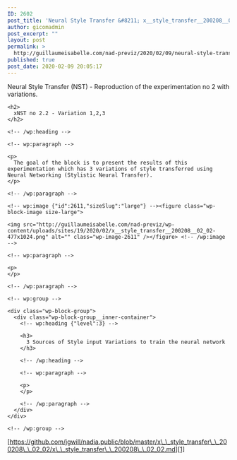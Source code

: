```yaml
---
ID: 2602
post_title: 'Neural Style Transfer &#8211; x__style_transfer__200208__02_02.sh'
author: gicomadmin
post_excerpt: ""
layout: post
permalink: >
  http://guillaumeisabelle.com/nad-previz/2020/02/09/neural-style-transfer-x__style_transfer__200208__02_02-sh/
published: true
post_date: 2020-02-09 20:05:17
---
```

<!-- wp:paragraph -->

Neural Style Transfer (NST) - Reproduction of the experimentation no 2 with variations.

<!-- /wp:paragraph -->

<!-- wp:more -->

<!--more-->

<!-- /wp:more -->

<!-- wp:group -->

<div class="wp-block-group">
  <div class="wp-block-group__inner-container">
    <!-- wp:heading -->
    
    <h2>
      xNST no 2.2 - Variation 1,2,3
    </h2>
    
    <!-- /wp:heading -->
    
    <!-- wp:paragraph -->
    
    <p>
      The goal of the block is to present the results of this experimentation which has 3 variations of style transferred using Neural Networking (Stylistic Neural Transfer).
    </p>
    
    <!-- /wp:paragraph -->
    
    <!-- wp:image {"id":2611,"sizeSlug":"large"} --><figure class="wp-block-image size-large">
    
    <img src="http://guillaumeisabelle.com/nad-previz/wp-content/uploads/sites/19/2020/02/x__style_transfer__200208__02_02-477x1024.png" alt="" class="wp-image-2611" /></figure> <!-- /wp:image -->
    
    <!-- wp:paragraph -->
    
    <p>
    </p>
    
    <!-- /wp:paragraph -->
    
    <!-- wp:group -->
    
    <div class="wp-block-group">
      <div class="wp-block-group__inner-container">
        <!-- wp:heading {"level":3} -->
        
        <h3>
          3 Sources of Style input Variations to train the neural network
        </h3>
        
        <!-- /wp:heading -->
        
        <!-- wp:paragraph -->
        
        <p>
        </p>
        
        <!-- /wp:paragraph -->
      </div>
    </div>
    
    <!-- /wp:group -->
  </div>
</div>

<!-- /wp:group -->

<!-- wp:paragraph -->

[https://github.com/jgwill/nadia.public/blob/master/x\_\_style_transfer\_\_200208\_\_02_02/x\_\_style_transfer\_\_200208\_\_02_02.md][1]

<!-- /wp:paragraph -->

 [1]: https://github.com/jgwill/nadia.public/blob/master/x__style_transfer__200208__02_02/x__style_transfer__200208__02_02.md